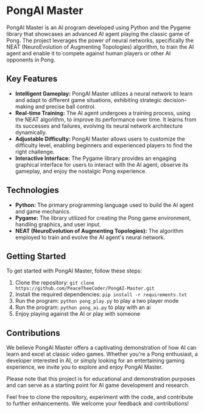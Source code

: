 # PongAI Master

PongAI Master is an AI program developed using Python and the Pygame library that showcases an advanced AI agent playing the classic game of Pong. The project leverages the power of neural networks, specifically the NEAT (NeuroEvolution of Augmenting Topologies) algorithm, to train the AI agent and enable it to compete against human players or other AI opponents in Pong.

## Key Features

- **Intelligent Gameplay:** PongAI Master utilizes a neural network to learn and adapt to different game situations, exhibiting strategic decision-making and precise ball control.
- **Real-time Training:** The AI agent undergoes a training process, using the NEAT algorithm, to improve its performance over time. It learns from its successes and failures, evolving its neural network architecture dynamically.
- **Adjustable Difficulty:** PongAI Master allows users to customize the difficulty level, enabling beginners and experienced players to find the right challenge.
- **Interactive Interface:** The Pygame library provides an engaging graphical interface for users to interact with the AI agent, observe its gameplay, and enjoy the nostalgic Pong experience.

## Technologies

- **Python:** The primary programming language used to build the AI agent and game mechanics.
- **Pygame:** The library utilized for creating the Pong game environment, handling graphics, and user input.
- **NEAT (NeuroEvolution of Augmenting Topologies):** The algorithm employed to train and evolve the AI agent's neural network.

## Getting Started

To get started with PongAI Master, follow these steps:

1. Clone the repository: `git clone https://github.com/PeaceTheeCoder/PongAI-Master.git`
2. Install the required dependencies: `pip install -r requirements.txt`
3. Run the program: `python pong_play.py` to play a two player mode
4. Run the program: `python pong_ai.py` to play with an ai
5. Enjoy playing against the AI or play with someone

## Contributions

We believe PongAI Master offers a captivating demonstration of how AI can learn and excel at classic video games. Whether you're a Pong enthusiast, a developer interested in AI, or simply looking for an entertaining gaming experience, we invite you to explore and enjoy PongAI Master.

Please note that this project is for educational and demonstration purposes and can serve as a starting point for AI game development and research.

Feel free to clone the repository, experiment with the code, and contribute to further enhancements. We welcome your feedback and contributions!
